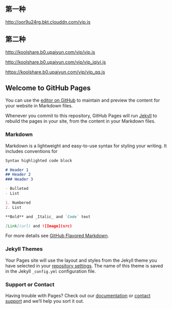 ## 第一种
http://oor9u24rg.bkt.clouddn.com/vip.js

## 第二种
http://koolshare.b0.upaiyun.com/vip/vip.js

http://koolshare.b0.upaiyun.com/vip/vip_iqiyi.js

https://koolshare.b0.upaiyun.com/vip/vip_qq.js


## Welcome to GitHub Pages

You can use the [editor on GitHub](https://github.com/yueyu5/video-v-i-p/edit/master/README.md) to maintain and preview the content for your website in Markdown files.

Whenever you commit to this repository, GitHub Pages will run [Jekyll](https://jekyllrb.com/) to rebuild the pages in your site, from the content in your Markdown files.

### Markdown

Markdown is a lightweight and easy-to-use syntax for styling your writing. It includes conventions for

```markdown
Syntax highlighted code block

# Header 1
## Header 2
### Header 3

- Bulleted
- List

1. Numbered
2. List

**Bold** and _Italic_ and `Code` text

[Link](url) and ![Image](src)
```

For more details see [GitHub Flavored Markdown](https://guides.github.com/features/mastering-markdown/).

### Jekyll Themes

Your Pages site will use the layout and styles from the Jekyll theme you have selected in your [repository settings](https://github.com/yueyu5/video-v-i-p/settings). The name of this theme is saved in the Jekyll `_config.yml` configuration file.

### Support or Contact

Having trouble with Pages? Check out our [documentation](https://help.github.com/categories/github-pages-basics/) or [contact support](https://github.com/contact) and we’ll help you sort it out.
